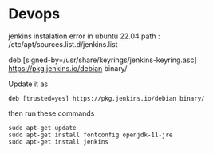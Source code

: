 # Devops
jenkins instalation error in ubuntu 22.04
path : /etc/apt/sources.list.d/jenkins.list

deb [signed-by=/usr/share/keyrings/jenkins-keyring.asc] https://pkg.jenkins.io/debian binary/

Update it as
```
deb [trusted=yes] https://pkg.jenkins.io/debian binary/
```
then run these commands
```
sudo apt-get update
sudo apt-get install fontconfig openjdk-11-jre
sudo apt-get install jenkins
```

